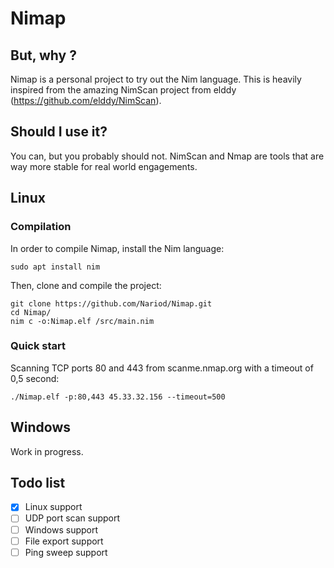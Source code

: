 # Nimap

## But, why ?
Nimap is a personal project to try out the Nim language. This is heavily inspired from the amazing NimScan project from elddy (https://github.com/elddy/NimScan).

## Should I use it?
You can, but you probably should not. NimScan and Nmap are tools that are way more stable for real world engagements.

## Linux

### Compilation
In order to compile Nimap, install the Nim language:
```
sudo apt install nim
```
Then, clone and compile the project:
```
git clone https://github.com/Nariod/Nimap.git
cd Nimap/
nim c -o:Nimap.elf /src/main.nim
```

### Quick start
Scanning TCP ports 80 and 443 from scanme.nmap.org with a timeout of 0,5 second:
```
./Nimap.elf -p:80,443 45.33.32.156 --timeout=500
```

## Windows
Work in progress.

## Todo list
- [x] Linux support
- [ ] UDP port scan support
- [ ] Windows support  
- [ ] File export support
- [ ] Ping sweep support
